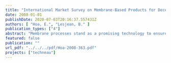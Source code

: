 ```yaml
---
title: "International Market Survey on Membrane-Based Products for Decentralised Water Supply (POU and SSS Units)"
date: 2008-01-01
publishDate: 2020-07-03T20:16:37.557431Z
authors: [ "Hoa, E.", "Lesjean, B." ]
publication_types: ["4"]
abstract: "Membrane processes stand as a promising technology to ensure a safe water supply at the community and the household levels. As the price of membranes has notably decreased over the last years, the market of membrane-based systems for decentralised applications has developed and diversified. In order to have a view of what the current market offers, 204 water companies were contacted and asked to characterise their Point-of-use (POU) or small-scale membrane systems, with a focus set on operation and maintenance, costs and energy requirements. Such study was not performed previously. With a 15% reply rate, the survey enables to identify the different market niches. That includes ceramic POU, organic POU, organic point-of-entries (POE), modular treatment units and emergency systems, whose technical characterization is further detailed in the Annex. Besides, the review of the marketed membrane modules reveals that ultrafiltration is the most available process. The survey also shows that the pre-treatment is a key parameter when considering options for decentralised water supply. As needs for sustainable solutions for small water supply are established, the membrane market is expected to grow and more standardised products to appear. The market evaluation can be summarized in Figure 1. Depending on the product niche, the membrane material and the filtration type, different degrees toward the market maturity are then highlighted.  Such systems would be broadly applied in developed countries, but they represent also great potential for transition and developing countries. However, few systems designed for long-term operation with low-energy and low-chemical requirements exist yet. Therefore, the R&D identified within Techneau matches a non-fulfilled yet requirement."
featured: false
publication: ""
url_pdf: "../../../pdf/Hoa-2008-363.pdf"
projects: ["techneau"]
---
```



